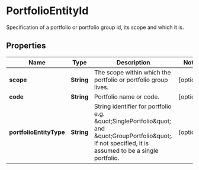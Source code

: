 

# PortfolioEntityId

Specification of a portfolio or portfolio group id, its scope and which it is.

## Properties

| Name | Type | Description | Notes |
|------------ | ------------- | ------------- | -------------|
|**scope** | **String** | The scope within which the portfolio or portfolio group lives. |  [optional] |
|**code** | **String** | Portfolio name or code. |  [optional] |
|**portfolioEntityType** | **String** | String identifier for portfolio e.g. \&quot;SinglePortfolio\&quot; and \&quot;GroupPortfolio\&quot;. If not specified, it is assumed to be a single portfolio. |  [optional] |



